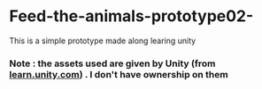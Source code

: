# Feed-the-animals-prototype02-

This is a simple prototype made along learing unity

### Note : the assets used are given by Unity (from [learn.unity.com](learn.unity.com)) . I don't have ownership on them


